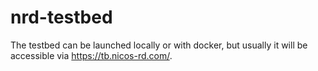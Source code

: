 # nrd-testbed

The testbed can be launched locally or with docker, but usually it will be accessible via <https://tb.nicos-rd.com/>.
